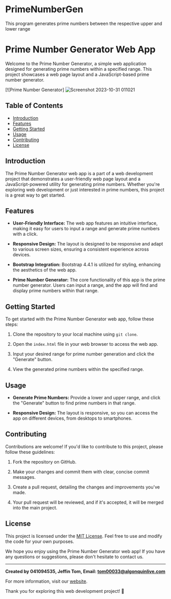 # PrimeNumberGen
 This program generates prime numbers between the respective upper and lower range
# Prime Number Generator Web App

Welcome to the Prime Number Generator, a simple web application designed for generating prime numbers within a specified range. This project showcases a web page layout and a JavaScript-based prime number generator.

[![Prime Number Generator]
![Screenshot 2023-10-31 011021](https://github.com/Jones1906/PrimeNumberGen/assets/138890017/e8fcca5c-dfec-44ee-9ff5-f7706ebc7d08)


## Table of Contents

- [Introduction](#introduction)
- [Features](#features)
- [Getting Started](#getting-started)
- [Usage](#usage)
- [Contributing](#contributing)
- [License](#license)

## Introduction

The Prime Number Generator web app is a part of a web development project that demonstrates a user-friendly web page layout and a JavaScript-powered utility for generating prime numbers. Whether you're exploring web development or just interested in prime numbers, this project is a great way to get started.

## Features

- **User-Friendly Interface:** The web app features an intuitive interface, making it easy for users to input a range and generate prime numbers with a click.

- **Responsive Design:** The layout is designed to be responsive and adapt to various screen sizes, ensuring a consistent experience across devices.

- **Bootstrap Integration:** Bootstrap 4.4.1 is utilized for styling, enhancing the aesthetics of the web app.

- **Prime Number Generator:** The core functionality of this app is the prime number generator. Users can input a range, and the app will find and display prime numbers within that range.

## Getting Started

To get started with the Prime Number Generator web app, follow these steps:

1. Clone the repository to your local machine using `git clone`.

2. Open the `index.html` file in your web browser to access the web app.

3. Input your desired range for prime number generation and click the "Generate" button.

4. View the generated prime numbers within the specified range.

## Usage

- **Generate Prime Numbers:** Provide a lower and upper range, and click the "Generate" button to find prime numbers in that range.

- **Responsive Design:** The layout is responsive, so you can access the app on different devices, from desktops to smartphones.

## Contributing

Contributions are welcome! If you'd like to contribute to this project, please follow these guidelines:

1. Fork the repository on GitHub.

2. Make your changes and commit them with clear, concise commit messages.

3. Create a pull request, detailing the changes and improvements you've made.

4. Your pull request will be reviewed, and if it's accepted, it will be merged into the main project.

## License

This project is licensed under the [MIT License](LICENSE.md). Feel free to use and modify the code for your own purposes.

We hope you enjoy using the Prime Number Generator web app! If you have any questions or suggestions, please don't hesitate to contact us.

---

**Created by 041094535, Jeffin Tom, Email: tom00033@algonquinlive.com**

For more information, visit our [website](https://jeffint.sgedu.site/Webdev/index.html).

Thank you for exploring this web development project! 🚀
